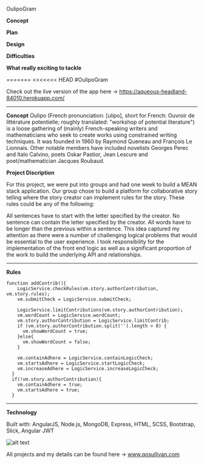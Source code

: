 OulipoGram

**Concept**

**Plan**

**Design**

**Difficulties**

**What really exciting to tackle**



 




=======
<<<<<<< HEAD
#OulipoGram

Check out the live version of the app here -> https://aqueous-headland-84010.herokuapp.com/

---

**Concept**
Oulipo (French pronunciation: ​[ulipo], short for French: Ouvroir de littérature potentielle; roughly translated: "workshop of potential literature") is a loose gathering of (mainly) French-speaking writers and mathematicians who seek to create works using constrained writing techniques. It was founded in 1960 by Raymond Queneau and François Le Lionnais. Other notable members have included novelists Georges Perec and Italo Calvino, poets Oskar Pastior, Jean Lescure and poet/mathematician Jacques Roubaud.



**Project Discription**

For this project, we were put into groups and had one week to build a MEAN stack application. Our group chose to build a platform for collaborative story telling where the story creator can implement rules for the story. These rules could be any of the following:

All sentences have to start with the letter specified by the creator. 
No sentence can contain the letter specified by the creator. 
All words have to be longer than the previous within a sentence.
This idea captured my attention as there were a number of challenging logical problems that would be essential to the user experience. I took responsibility for the implementation of the front end logic as well as a significant proportion of the work to build the underlying API and relationships.

---
**Rules**

```
function addContrib(){
    LogicService.checkRules(vm.story.authorContribution, vm.story.rules);
    vm.submitCheck = LogicService.submitCheck;

    LogicService.limitContributions(vm.story.authorContribution);
    vm.wordCount = LogicService.wordCount;
    vm.story.authorContribution = LogicService.limitContrib;
    if (vm.story.authorContribution.split('').length > 0) {
      vm.showWordCount = true;
    }else{
      vm.showWordCount = false;
    }

    vm.containAdhere = LogicService.containLogicCheck;
    vm.startsAdhere = LogicService.startLogicCheck;
    vm.increaseAdhere = LogicService.increaseLogicCheck;
  }
  if(!vm.story.authorContribution){
    vm.containAdhere = true;
    vm.startsAdhere = true;
  }
```

---

**Technology**

Built with: AngularJS, Node.js, MongoDB, Express, HTML, SCSS, Bootstrap, Slick, Angular JWT

![alt text](https://i.imgur.com/ABuhJH4.png "Collision Course Screengrab")

All projects and my details can be found here -> www.qosullivan.com
